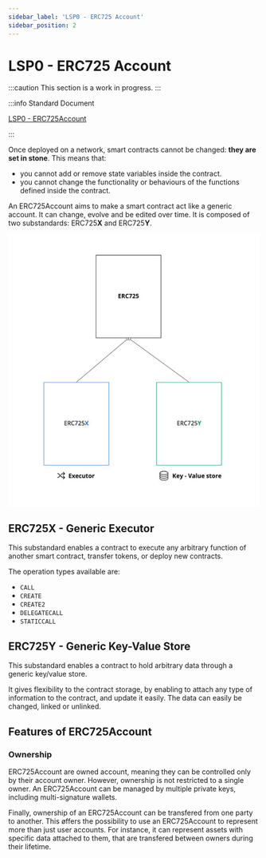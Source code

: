 ```yaml
---
sidebar_label: 'LSP0 - ERC725 Account'
sidebar_position: 2
---
```


# LSP0 - ERC725 Account

:::caution This section is a work in progress.
:::

:::info Standard Document

[LSP0 - ERC725Account](https://github.com/lukso-network/LIPs/blob/main/LSPs/LSP-0-ERC725Account.md)

:::

Once deployed on a network, smart contracts cannot be changed: **they are set in stone**. This means that:

- you cannot add or remove state variables inside the contract.
- you cannot change the functionality or behaviours of the functions defined inside the contract.

An ERC725Account aims to make a smart contract act like a generic account. It can change, evolve and be edited over time. It is composed of two substandards: ERC725**X** and ERC725**Y**.

![](img/erc725.jpg)

## ERC725X - Generic Executor

This substandard enables a contract to execute any arbitrary function of another smart contract, transfer tokens, or deploy new contracts.

The operation types available are:

- `CALL`
- `CREATE`
- `CREATE2`
- `DELEGATECALL`
- `STATICCALL`

## ERC725Y - Generic Key-Value Store

This substandard enables a contract to hold arbitrary data through a generic key/value store.

It gives flexibility to the contract storage, by enabling to attach any type of information to the contract, and update it easily. The data can easily be changed, linked or unlinked.

## Features of ERC725Account

### Ownership

ERC725Account are owned account, meaning they can be controlled only by their account owner.
However, ownership is not restricted to a single owner. An ERC725Account can be managed by multiple private keys, including multi-signature wallets.

Finally, ownership of an ERC725Account can be transfered from one party to another. This øffers the possibility to use an ERC725Account to represent more than just user accounts. For instance, it can represent assets with specific data attached to them, that are transfered between owners during their lifetime.
